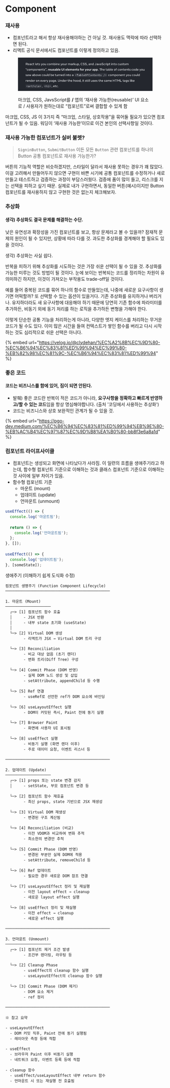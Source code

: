 # Component





### 재사용

* 컴포넌트라고 해서 항상 재사용해야하는 건 아닐 것. 재사용도 맥락에 따라 선택하면 된다.
* 리액트 공식 문서에서도 컴포넌트를 이렇게 정의하고 있음.

<figure><img src="../../assets/reusable-component.png" alt=""><figcaption><p>마크업, CSS, JavsScript를 <strong>/</strong> 앱의 ‘재사용 가능한(reusable)’ UI 요소로 / 사용자가 원하는대로 “컴포넌트”로써 결합할 수 있게 함</p></figcaption></figure>

마크업, CSS, JS 이 3가지 즉 “마크업, 스타일, 상호작용”을 묶어둘 필요가 있으면 컴포넌트가 될 수 있음. 워딩이 ‘재사용 가능한’이므로 이건 본인의 선택사항일 것이다.

### 재사용 가능한 컴포넌트가 실버 불렛?

> `SigninButton`, `SubmitButton` 이든 모든 `Button` 관련 컴포넌트를 하나의 Button 공통 컴포넌트로 재사용 가능한가?

버튼의 기능적 역할은 비슷하겠지만, 스타일이 달라서 재사용 못하는 경우가 꽤 많았다. 이걸 고려해서 만들어두지 않으면 구현이 바쁜 시기에 공통 컴포넌트를 수정하거나 새로 만들고 테스트하고 검증하는 과정이 부담스러웠다. 검증에 품이 많이 들고, 리스크를 지는 선택을 피하고 싶기 때문. 실제로 내가 구현하면서, 동일한 버튼(예시)이지만 Button 컴포넌트를 재사용하지 않고 구현한 것은 없는지 체크해보자.



### 추상화

#### 생각) 추상화도 결국 문제를 해결하는 수단.

낮은 유연성과 확장성을 가진 컴포넌트를 보고, 항상 문제라고 볼 수 있을까? 잠재적 문제의 원인이 될 수 있지만, 상황에 따라 다를 것. 과도한 추상화를 경계해야 할 필요도 있을 것이다.

생각) 추상화는 사실 쉽다.

반복을 피하기 위해 추상화를 시도하는 것은 가장 쉬운 선택이 될 수 있을 것. 추상화를 가능한 미루는 것도 방법이 될 것이다. 눈에 보이는 반복되는 코드를 정리하는 차원이 유의미하긴 하지만, 이것이 가져오는 부작용도 trade-off일 것이다.

예를 들어 중복된 코드를 묶어 하나의 함수로 만들었는데, 나중에 새로운 요구사항이 생기면 어떡할까? 또 선택할 수 있는 옵션이 있을거다. 기존 추상화를 유지하거나 버리거나. 유지하더라도 새 요구사항에 대응해야 하기 때문에 당연히 기존 함수에 파라미터를 추가하든, 비동기 외에 동기 처리를 하는 로직을 추가하든 변형을 가해야 한다.

이렇게 단순한 공통 기능을 처리하는게 아니라, 다양한 엣지 케이스를 처리하는 무거운 코드가 될 수도 있다. 이미 많은 시간을 들여 컨텍스트가 쌓인 함수를 버리고 다시 시작하는 것도 심리적으로 쉬운 선택은 아니다.

{% embed url="https://velog.io/@clydehan/%EC%A2%8B%EC%9D%80-%EC%B6%94%EC%83%81%ED%99%94%EC%99%80-%EB%82%98%EC%81%9C-%EC%B6%94%EC%83%81%ED%99%94" %}

### 좋은 코드

#### 코드는 비즈니스를 함에 있어, 짐이 되면 안된다.

* 발췌) 좋은 코드란 반복이 적은 코드가 아니라, **요구사항을 정확하고 빠르게 반영하고/할 수 있는 코드**임을 항상 명심해야합니다. (출처 '코딩에서 사용하는 추상화')
* 코드는 비즈니스와 상호 보완적인 관계가 될 수 있을 것.

{% embed url="https://pgo-dev.medium.com/%EC%B6%94%EC%83%81%ED%99%94%EB%9E%80-%EB%AC%B4%EC%97%87%EC%9D%B8%EA%B0%80-bb8f3e6a8a1d" %}

### 컴포넌트 라이프사이클

* 컴포넌트는 생성되고 화면에 나타났다가 사라짐. 이 일련의 흐름을 생애주기라고 하는데, 함수형 컴포넌트 기준으로 이해하는 것과 클래스 컴포넌트 기준으로 이해하는 것 사이에 일부 차이가 있음.
* 함수형 컴포넌트 기준
  * 마운트 (mount)
  * 업데이트 (update)
  * 언마운트 (unmount)

```javascript
useEffect(() => {
  console.log('마운트됨');

  return () => {
    console.log('언마운트됨');
  };
}, []);

useEffect(() => {
  console.log('업데이트됨');
}, [someState]);
```



생애주기 (이해하기 쉽게 도식화 수정)

```
컴포넌트 생명주기 (Function Component Lifecycle)
──────────────────────────────────────────────

1. 마운트 (Mount)
────────────────────
  ┌─> [1] 컴포넌트 함수 호출
  │     - JSX 반환
  │     - 내부 state 초기화 (useState)
  │
  └─> [2] Virtual DOM 생성
        - 리액트가 JSX → Virtual DOM 트리 구성

  └─> [3] Reconciliation
        - 비교 대상 없음 (초기 렌더)
        - 변화 트리(Diff Tree) 구성

  └─> [4] Commit Phase (DOM 반영)
        - 실제 DOM 노드 생성 및 삽입
        - setAttribute, appendChild 등 수행

  └─> [5] Ref 연결
        - useRef로 선언한 ref가 DOM 요소에 바인딩

  └─> [6] useLayoutEffect 실행
        - DOM이 커밋된 즉시, Paint 전에 동기 실행

  └─> [7] Browser Paint
        - 화면에 사용자 UI 표시됨

  └─> [8] useEffect 실행
        - 비동기 실행 (화면 렌더 이후)
        - 주로 데이터 요청, 이벤트 리스너 등

──────────────────────────────────────────────

2. 업데이트 (Update)
────────────────────
  ┌─> [1] props 또는 state 변경 감지
  │     - setState, 부모 컴포넌트 변경 등

  └─> [2] 컴포넌트 함수 재호출
        - 최신 props, state 기반으로 JSX 재생성

  └─> [3] Virtual DOM 재생성
        - 변경된 구조 계산됨

  └─> [4] Reconciliation (비교)
        - 이전 VDOM과 비교하여 변화 추적
        - 최소한의 변경만 추적

  └─> [5] Commit Phase (DOM 반영)
        - 변경된 부분만 실제 DOM에 적용
        - setAttribute, removeChild 등

  └─> [6] Ref 업데이트
        - 필요한 경우 새로운 DOM 참조 연결

  └─> [7] useLayoutEffect 정리 및 재실행
        - 이전 layout effect → cleanup
        - 새로운 layout effect 실행

  └─> [8] useEffect 정리 및 재실행
        - 이전 effect → cleanup
        - 새로운 effect 실행

──────────────────────────────────────────────

3. 언마운트 (Unmount)
────────────────────
  ┌─> [1] 컴포넌트 제거 조건 발생
        - 조건부 렌더링, 라우팅 등

  └─> [2] Cleanup Phase
        - useEffect의 cleanup 함수 실행
        - useLayoutEffect의 cleanup 함수 실행

  └─> [3] Commit Phase (DOM 제거)
        - DOM 요소 제거
        - ref 정리

──────────────────────────────────────────────

※ 참고 요약

- useLayoutEffect
  - DOM 커밋 직후, Paint 전에 동기 실행됨
  - 레이아웃 측정 등에 적합

- useEffect
  - 브라우저 Paint 이후 비동기 실행
  - 네트워크 요청, 이벤트 등록 등에 적합

- cleanup 함수
  - useEffect/useLayoutEffect 내부 return 함수
  - 언마운트 시 또는 재실행 전 호출됨
```
